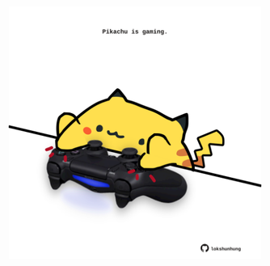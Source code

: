 <!-- built at 14/10/2024, 06:00:51 UTC -->
<p align="center">
  <img width="500" height="500" src="./ReadmeImage.svg">
</p>
